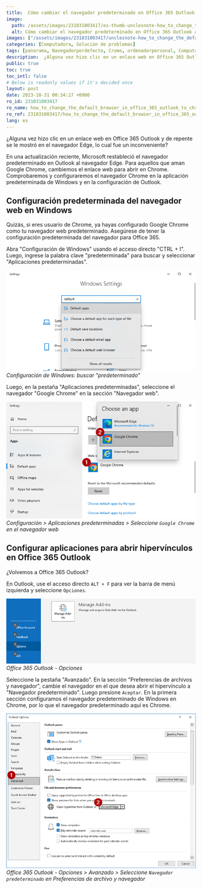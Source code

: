 ```yaml
---
title:  Cómo cambiar el navegador predeterminado en Office 365 Outlook a Chrome
image:
  path: /assets/images/231031003417/es-thumb-unclesnote-how_to_change_the_default_browser_in_office_365_outlook_to_chrome.png
  alt: Cómo cambiar el navegador predeterminado en Office 365 Outlook a Chrome
images: ["/assets/images/231031003417/unclesnote-how_to_change_the_default_browser_in_office_365_outlook_to_chrome-windows_settings-search_default.png", "/assets/images/231031003417/unclesnote-how_to_change_the_default_browser_in_office_365_outlook_to_chrome-settings_default_apps_select_google_chrome_on_web_browser.png", "/assets/images/231031003417/unclesnote-how_to_change_the_default_browser_in_office_365_outlook_to_chrome-office_365_outlook-options.png", "/assets/images/231031003417/unclesnote-how_to_change_the_default_browser_in_office_365_outlook_to_chrome-office_365_outlook-options_advanced_select_default_browser_in_file_and_browser_preferences.png"]
categories: [Computadora, Solución de problemas]
tags: [panorama, Navegadorpordefecto, Cromo, ordenadorpersonal, Computadora, Solucióndeproblemas]
description:  ¿Alguna vez hizo clic en un enlace web en Office 365 Outlook y de repente se le mostró en el navegador Edge, lo cual fue un inconveniente? En una actualización
public: true
toc: true
toc_intl: false
# Below is readonly values if it's decided once
layout: post
date: 2023-10-31 00:34:17 +0900
ro_id: 231031003417
ro_name: how_to_change_the_default_browser_in_office_365_outlook_to_chrome
ro_ref: 231031003417/how_to_change_the_default_browser_in_office_365_outlook_to_chrome
lang: es
---
```

¿Alguna vez hizo clic en un enlace web en Office 365 Outlook y de repente se le mostró en el navegador Edge, lo cual fue un inconveniente?  

En una actualización reciente, Microsoft restableció el navegador predeterminado en Outlook al navegador Edge. Para aquellos que aman Google Chrome, cambiemos el enlace web para abrir en Chrome. Comprobaremos y configuraremos el navegador Chrome en la aplicación predeterminada de Windows y en la configuración de Outlook.  
## Configuración predeterminada del navegador web en Windows
Quizás, si eres usuario de Chrome, ya hayas configurado Google Chrome como tu navegador web predeterminado. Asegúrese de tener la configuración predeterminada del navegador para Office 365.  

Abra "Configuración de Windows" usando el acceso directo "CTRL + I". Luego, ingrese la palabra clave "predeterminada" para buscar y seleccionar "Aplicaciones predeterminadas".  

![Configuración de Windows: buscar "predeterminado"](/assets/images/231031003417/unclesnote-how_to_change_the_default_browser_in_office_365_outlook_to_chrome-windows_settings-search_default.png)
_Configuración de Windows: buscar "predeterminado"_

Luego, en la pestaña "Aplicaciones predeterminadas", seleccione el navegador "Google Chrome" en la sección "Navegador web".  

![Configuración > Aplicaciones predeterminadas > Seleccione `Google Chrome` en el navegador web](/assets/images/231031003417/unclesnote-how_to_change_the_default_browser_in_office_365_outlook_to_chrome-settings_default_apps_select_google_chrome_on_web_browser.png)
_Configuración > Aplicaciones predeterminadas > Seleccione `Google Chrome` en el navegador web_

## Configurar aplicaciones para abrir hipervínculos en Office 365 Outlook
¿Volvemos a Office 365 Outlook?  

En Outlook, use el acceso directo `ALT + F` para ver la barra de menú izquierda y seleccione `Opciones`.  

![Office 365 Outlook - Opciones](/assets/images/231031003417/unclesnote-how_to_change_the_default_browser_in_office_365_outlook_to_chrome-office_365_outlook-options.png)
_Office 365 Outlook - Opciones_

Seleccione la pestaña "Avanzado". En la sección "Preferencias de archivos y navegador", cambie el navegador en el que desea abrir el hipervínculo a "Navegador predeterminado". Luego presione `Aceptar`. En la primera sección configuramos el navegador predeterminado de Windows en Chrome, por lo que el navegador predeterminado aquí es Chrome.  

![Office 365 Outlook - Opciones > Avanzado > Seleccione `Navegador predeterminado` en Preferencias de archivo y navegador](/assets/images/231031003417/unclesnote-how_to_change_the_default_browser_in_office_365_outlook_to_chrome-office_365_outlook-options_advanced_select_default_browser_in_file_and_browser_preferences.png)
_Office 365 Outlook - Opciones > Avanzado > Seleccione `Navegador predeterminado` en Preferencias de archivo y navegador_


